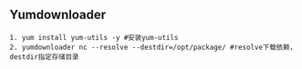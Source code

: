 ## Yumdownloader
    1. yum install yum-utils -y #安装yum-utils
    2. yumdownloader nc --resolve --destdir=/opt/package/ #resolve下载依赖，destdir指定存储目录
